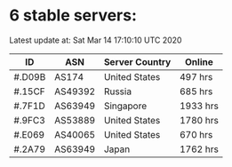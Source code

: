 # 6 stable servers:

Latest update at: Sat Mar 14 17:10:10 UTC 2020

| ID | ASN | Server Country | Online |
| -- | --- | -------------- | ------ |
| #.D09B | AS174 | United States | 497 hrs |
| #.15CF | AS49392 | Russia | 685 hrs |
| #.7F1D | AS63949 | Singapore | 1933 hrs |
| #.9FC3 | AS53889 | United States | 1780 hrs |
| #.E069 | AS40065 | United States | 670 hrs |
| #.2A79 | AS63949 | Japan | 1762 hrs |

